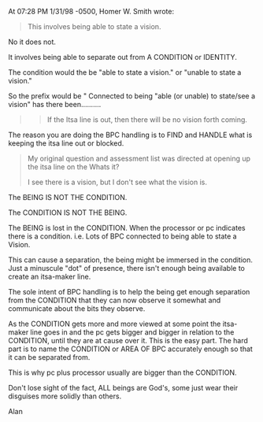 
At 07:28 PM 1/31/98 -0500, Homer W. Smith wrote:
>
>    This involves being able to state a vision.

No it does not.

It involves being able to separate out from A CONDITION or IDENTITY.

The condition would the be "able to state a vision." or "unable to state a
vision."

So the prefix would be " Connected to being "able (or unable) to state/see
a vision" has there been..........

> >    If the Itsa line is out, then there will be no vision
>forth coming.  

The reason you are doing the BPC handling is to FIND and HANDLE what is
keeping the itsa line out or blocked.
> 
>    My original question and assessment list was directed
>at opening up the itsa line on the Whats it?
>
>    I see there is a vision, but I don't see what the vision is.

The BEING IS NOT THE CONDITION.

The CONDITION IS NOT THE BEING.

The BEING is lost in the CONDITION. When the processor or pc indicates
there is a condition. i.e. Lots of BPC connected to being able to state a
Vision.

This can cause a separation, the being might be immersed in the condition.
Just a minuscule "dot" of presence, there isn't enough being available to
create an itsa-maker line.

The sole intent of BPC handling is to help the being get enough separation
from the CONDITION that they can now observe it somewhat and communicate
about the bits they observe.

As the CONDITION gets more and more viewed at some point the itsa-maker
line goes in and the pc gets bigger and bigger in relation to the
CONDITION, until they are at cause over it. This is the easy part. The hard
part is to name the CONDITION or AREA OF BPC accurately enough so that it
can be separated from.

This is why pc plus processor usually are bigger than the CONDITION.

Don't lose sight of the fact, ALL beings are God's, some just wear their
disguises more solidly than others.

Alan
